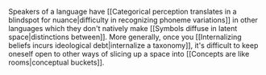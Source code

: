 Speakers of a language have [[Categorical perception translates in a blindspot for nuance|difficulty in recognizing phoneme variations]] in other languages which they don't natively make [[Symbols diffuse in latent space|distinctions between]]. More generally, once you [[Internalizing beliefs incurs ideological debt|internalize a taxonomy]], it's difficult to keep oneself open to other ways of slicing up a space into [[Concepts are like rooms|conceptual buckets]].